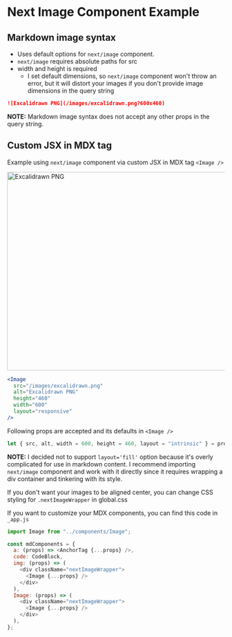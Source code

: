 # Next Image Component Example

## Markdown image syntax

- Uses default options for `next/image` component.
- `next/image` requires absolute paths for src
- width and height is required
  - I set default dimensions, so `next/image` component won't throw an error, but it will distort your images if you don't provide image dimensions in the query string

```markdown
![Excalidrawn PNG](/images/excalidrawn.png?600x460)
```

**NOTE:** Markdown image syntax does not accept any other props in the query string.

## Custom JSX in MDX tag

Example using `next/image` component via custom JSX in MDX tag `<Image />`

<Image src="/images/excalidrawn.png" alt="Excalidrawn PNG" height="460" width="600" layout="responsive" />

```jsx
<Image
  src="/images/excalidrawn.png"
  alt="Excalidrawn PNG"
  height="460"
  width="600"
  layout="responsive"
/>
```

Following props are accepted and its defaults in `<Image />`

```js
let { src, alt, width = 600, height = 460, layout = "intrinsic" } = props;
```

**NOTE:** I decided not to support `layout='fill'` option because it's overly complicated for use in markdown content. I recommend importing `next/image` component and work with it directly since it requires wrapping a div container and tinkering with its style.

If you don't want your images to be aligned center, you can change CSS styling for `.nextImageWrapper` in global.css

If you want to customize your MDX components, you can find this code in `_app.js`

```js
import Image from "../components/Image";

const mdComponents = {
  a: (props) => <AnchorTag {...props} />,
  code: CodeBlock,
  img: (props) => (
    <div className="nextImageWrapper">
      <Image {...props} />
    </div>
  ),
  Image: (props) => (
    <div className="nextImageWrapper">
      <Image {...props} />
    </div>
  ),
};
```

